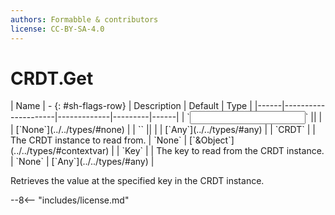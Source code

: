 ```yaml
---
authors: Formabble & contributors
license: CC-BY-SA-4.0
---
```



# CRDT.Get

<div class="sh-parameters" markdown="1">
| Name | - {: #sh-flags-row} | Description | Default | Type |
|------|---------------------|-------------|---------|------|
| `<input>` || | | [`None`](../../types/#none) |
| `<output>` || | | [`Any`](../../types/#any) |
| `CRDT` |  | The CRDT instance to read from. | `None` | [`&Object`](../../types/#contextvar) |
| `Key` |  | The key to read from the CRDT instance. | `None` | [`Any`](../../types/#any) |

</div>

Retrieves the value at the specified key in the CRDT instance.

--8<-- "includes/license.md"

